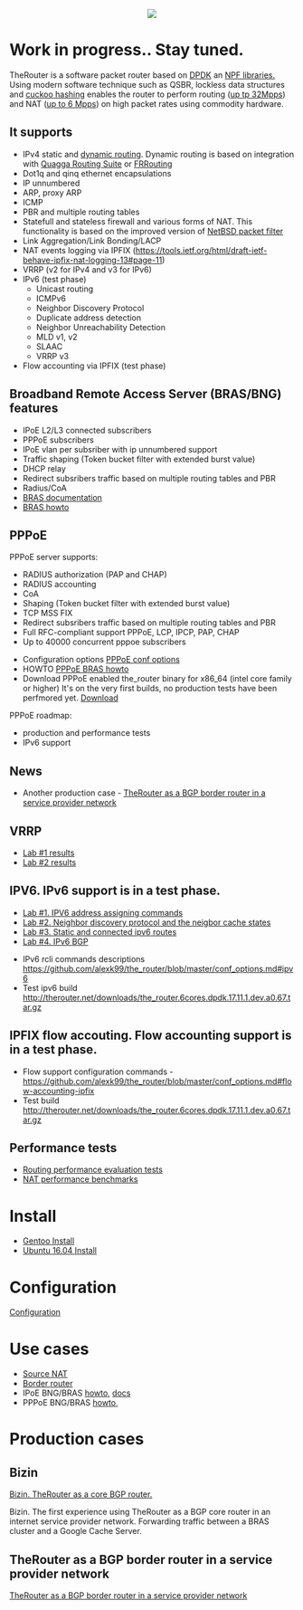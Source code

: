 <p align="center">
  <img src="http://therouter.net/images/github_header5.png" />
</p>

# Work in progress.. Stay tuned.

TheRouter is a software packet router based on <a href="http://dpdk.org/">DPDK</a> an <a href="https://github.com/alexk99/npf">NPF libraries.</a>
Using modern software technique such as QSBR, lockless data structures and
<a href="https://github.com/efficient/libcuckoo">cuckoo hashing</a> enables 
the router to perform routing (<a href="https://github.com/alexk99/the_router/blob/master/routing_perf_tests.md">up tp 32Mpps</a>)
and NAT (<a href="https://github.com/alexk99/the_router/blob/master/source_nat.md">up to 6 Mpps</a>) 
on high packet rates using commodity hardware.

## It supports

 * IPv4 static and <a href="https://github.com/alexk99/the_router/blob/master/quagga_bgp.md">dynamic routing</a>. Dynamic routing is based on integration with <a href="http://www.nongnu.org/quagga">Quagga Routing Suite</a> or <a href="https://frrouting.org/">FRRouting</a>
 * Dot1q and qinq ethernet encapsulations
 * IP unnumbered 
 * ARP, proxy ARP
 * ICMP
 * PBR and multiple routing tables
 * Statefull and stateless firewall and various forms of NAT. This functionality is based 
   on the improved version of <a href="https://github.com/rmind/npf">NetBSD packet filter</a>
 * Link Aggregation/Link Bonding/LACP
 * NAT events logging via IPFIX (https://tools.ietf.org/html/draft-ietf-behave-ipfix-nat-logging-13#page-11)
 * VRRP (v2 for IPv4 and v3 for IPv6)
 * IPv6 (test phase)
 	- Unicast routing
	- ICMPv6
	- Neighbor Discovery Protocol
	- 	Duplicate address detection
  	-	Neighbor Unreachability Detection
	- MLD v1, v2
	- SLAAC
	- VRRP v3
 * Flow accounting via IPFIX (test phase)

## Broadband Remote Access Server (BRAS/BNG) features 

 * IPoE L2/L3 connected subscribers
 * PPPoE subscribers
 * IPoE vlan per subsriber with ip unnumbered support
 * Traffic shaping (Token bucket filter with extended burst value)
 * DHCP relay
 * Redirect subsribers traffic based on multiple routing tables and PBR
 * Radius/CoA
 * <a href="https://github.com/alexk99/the_router/blob/master/bras/subsriber_management_eng.md">BRAS documentation</a>
 * <a href="https://github.com/alexk99/the_router/blob/master/bras/bras_howto_eng.md">BRAS howto</a>

## PPPoE

PPPoE server supports:
 * RADIUS authorization (PAP and CHAP)
 * RADIUS accounting
 * CoA
 * Shaping (Token bucket filter with extended burst value)
 * TCP MSS FIX
 * Redirect subsribers traffic based on multiple routing tables and PBR
 * Full RFC-compliant support PPPoE, LCP, IPCP, PAP, CHAP
 * Up to 40000 concurrent pppoe subscribers

- Configuration options
<a href="https://github.com/alexk99/the_router/blob/master/conf_options.md#pppoe-subscribers">PPPoE conf options</a>
- HOWTO
<a href="https://github.com/alexk99/the_router/blob/master/bras/pppoe_bras_howto_eng.md">PPPoE BRAS howto</a>
- Download
PPPoE enabled the_router binary for x86_64 (intel core family or higher)
It's on the very first builds, no production tests have been perfmored yet.
<a href="http://therouter.net/downloads/the_router.6cores.dpdk.17.11.1.pppoe.pppoe_a0.21.tar.gz">Download</a>

PPPoE roadmap:
 * production and performance tests
 * IPv6 support

## News

 * Another production case - <a href="https://github.com/alexk99/the_router/blob/master/border_bgp_service_provider_1.md">
 TheRouter as a BGP border router in a service provider network</a>

## VRRP

 * <a href="https://github.com/alexk99/the_router/blob/master/vrrp/vrrp_lab_1.md">Lab #1 results</a>
 * <a href="https://github.com/alexk99/the_router/blob/master/vrrp/vrrp_lab_2.2.md">Lab #2 results</a>

## IPV6. IPv6 support is in a test phase.

 * <a href="https://github.com/alexk99/the_router/blob/master/ipv6/ipv6_lab1_address_assgning.md">Lab #1. IPV6 address assigning commands</a>
 * <a href="https://github.com/alexk99/the_router/blob/master/ipv6/ipv6_lab2_1_ND.md">Lab #2. Neighbor discovery protocol and the neigbor cache states</a>
 * <a href="https://github.com/alexk99/the_router/blob/master/ipv6/ipv6_lab6_static_and_connected_routes_simple_forwarding.md">Lab #3. Static and connected ipv6 routes</a>
 * <a href="https://github.com/alexk99/the_router/blob/master/ipv6/ipv6_bgp_lab.md">Lab #4. IPv6 BGP</a>

 - IPv6 rcli commands descriptions https://github.com/alexk99/the_router/blob/master/conf_options.md#ipv6
 - Test ipv6 build http://therouter.net/downloads/the_router.6cores.dpdk.17.11.1.dev.a0.67.tar.gz

## IPFIX flow accouting. Flow accounting support is in a test phase.

- Flow support configuration commands - https://github.com/alexk99/the_router/blob/master/conf_options.md#flow-accounting-ipfix
- Test build http://therouter.net/downloads/the_router.6cores.dpdk.17.11.1.dev.a0.67.tar.gz

## Performance tests

 * <a href="https://github.com/alexk99/the_router/blob/master/routing_perf_tests.md">Routing performance evaluation tests</a>
 * <a href="https://github.com/alexk99/the_router/blob/master/source_nat.md">NAT performance benchmarks</a>

# Install

 * <a href="https://github.com/alexk99/the_router/blob/master/install.md">Gentoo Install</a>
 * <a href="https://github.com/alexk99/the_router/blob/master/ubuntu_install.md">Ubuntu 16.04 Install</a>

# Configuration
<a href="https://github.com/alexk99/the_router/blob/master/conf_options.md">Configuration</a>

# Use cases

 * <a href="https://github.com/alexk99/the_router/blob/master/source_nat.md">Source NAT</a>
 * <a href="https://github.com/alexk99/the_router/blob/master/border_bgp_service_provider_1.md">Border router</a>
 * IPoE BNG/BRAS <a href="https://github.com/alexk99/the_router/blob/master/bras/bras_howto_eng.md">howto</a>, 
 <a href="https://github.com/alexk99/the_router/blob/master/bras/subsriber_management_eng.md">docs</a>
 * PPPoE BNG/BRAS <a href="https://github.com/alexk99/the_router/blob/master/bras/pppoe_bras_howto_eng.md">howto</a>, 

# Production cases

## Bizin
<a href="https://github.com/alexk99/the_router/blob/master/bizin_eng.md">Bizin. TheRouter as a core BGP router.</a>

Bizin. The first experience using TheRouter as a BGP core router in an internet service provider network.
Forwarding traffic between a BRAS cluster and a Google Cache Server.

## TheRouter as a BGP border router in a service provider network

<a href="https://github.com/alexk99/the_router/blob/master/border_bgp_service_provider_1.md">
 TheRouter as a BGP border router in a service provider network</a>

